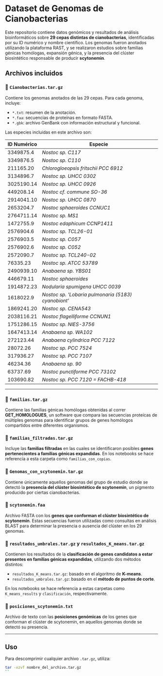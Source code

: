 # Dataset de Genomas de Cianobacterias

Este repositorio contiene datos genómicos y resultados de análisis bioinformáticos sobre **29 cepas distintas de cianobacterias**, identificadas por su ID numérico y nombre científico. Los genomas fueron anotados utilizando la plataforma RAST, y se realizaron estudios sobre familias génicas homólogas, expansión génica, y la presencia del clúster biosintético responsable de producir **scytonemin**.

## Archivos incluidos

### 🔹 `Cianobacterias.tar.gz`

Contiene los genomas anotados de las 29 cepas. Para cada genoma, incluye:

- `*.txt`: resumen de la anotación.
- `*.faa`: secuencias de proteínas en formato FASTA.
- `*.gbk`: archivo GenBank con información estructural y funcional.

Las especies incluidas en este archivo son:

| ID Numérico | Especie                                       |
|-------------|-----------------------------------------------|
| 3349875.4   | *Nostoc sp. C117*                             |
| 3349876.5   | *Nostoc sp. C110*                             |
| 211165.20   | *Chlorogloeopsis fritschii PCC 6912*         |
| 3134896.7   | *Nostoc sp. UHCC 0302*                        |
| 3025190.14  | *Nostoc sp. UHCC 0926*                        |
| 449208.14   | *Nostoc cf. commune SO-36*                   |
| 2914041.10  | *Nostoc sp. UHCC 0870*                        |
| 2653204.7   | *Nostoc sphaeroides CCNUC1*                   |
| 2764711.14  | *Nostoc sp. MS1*                              |
| 1472755.9   | *Nostoc edaphicum CCNP1411*                   |
| 2576904.6   | *Nostoc sp. TCL26-01*                         |
| 2576903.5   | *Nostoc sp. C057*                             |
| 2576902.6   | *Nostoc sp. C052*                             |
| 2572090.7   | *Nostoc sp. TCL240-02*                        |
| 76335.23    | *Nostoc sp. ATCC 53789*                       |
| 2490939.10  | *Anabaena sp. YBS01*                          |
| 446679.11   | *Nostoc sphaeroides*                          |
| 1914872.23  | *Nodularia spumigena UHCC 0039*              |
| 1618022.9   | *Nostoc sp. 'Lobaria pulmonaria (5183) cyanobiont'* |
| 1869241.20  | *Nostoc sp. CENA543*                          |
| 2038116.21  | *Nostoc flagelliforme CCNUN1*                 |
| 1751286.15  | *Nostoc sp. NIES-3756*                        |
| 1647413.14  | *Anabaena sp. WA102*                          |
| 272123.44   | *Anabaena cylindrica PCC 7122*                |
| 28072.26    | *Nostoc sp. PCC 7524*                         |
| 317936.27   | *Nostoc sp. PCC 7107*                         |
| 46234.36    | *Anabaena sp. 90*                             |
| 63737.69    | *Nostoc punctiforme PCC 73102*                |
| 103690.82   | *Nostoc sp. PCC 7120 = FACHB-418*             |

---

### 🔹 `familias.tar.gz`

Contiene las familias génicas homólogas obtenidas al correr **GET_HOMOLOGUES**, un software que compara las secuencias proteicas de múltiples genomas para identificar grupos de genes homólogos compartidos entre diferentes organismos.

### 🔹 `familias_filtradas.tar.gz`

Incluye las **familias filtradas** en las cuales se identificaron posibles **genes pertenecientes a familias génicas expandidas**. En los notebooks se hace referencia a esta carpeta como `familias_con_copias`.

### 🔹 `Genomas_con_scytonemin.tar.gz`

Contiene únicamente aquellos genomas del grupo de estudio donde se detectó la **presencia del clúster biosintético de scytonemin**, un pigmento producido por ciertas cianobacterias.

### 🔹 `scytonemin.faa`

Archivo FASTA con los **genes que conforman el clúster biosintético de scytonemin**. Estas secuencias fueron utilizadas como consultas en análisis BLAST para determinar la presencia o ausencia del clúster en los 29 genomas.

### 🔹 `resultados_umbrales.tar.gz` y `resultados_K_means.tar.gz`

Contienen los resultados de la **clasificación de genes candidatos a estar presentes en familias génicas expandidas**, utilizando dos métodos distintos:

- `resultados_K_means.tar.gz`: basado en el algoritmo de **K-means**.
- `resultados_umbrales.tar.gz`: basado en el **método de puntos de corte**.

En los notebooks se hace referencia a estas carpetas como `K_means_results` y `clasificación`, respectivamente.

### 🔹 `posiciones_scytonemin.txt`

Archivo de texto con las **posiciones genómicas** de los genes que conforman el clúster de scytonemin, en aquellos genomas donde se detectó su presencia.

---

## Uso

Para descomprimir cualquier archivo `.tar.gz`, utiliza:

```bash
tar -xzvf nombre_del_archivo.tar.gz
``
